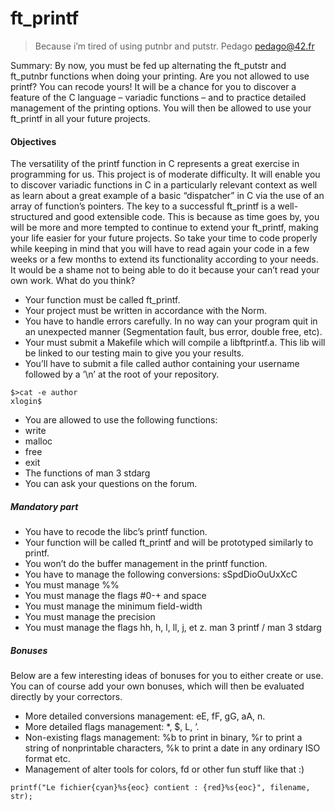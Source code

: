 # ft_printf
>Because i’m tired of using putnbr and putstr.
Pedago pedago@42.fr

Summary: By now, you must be fed up alternating the ft_putstr and ft_putnbr
functions when doing your printing. Are you not allowed to use printf? You can recode
yours! It will be a chance for you to discover a feature of the C language – variadic
functions – and to practice detailed management of the printing options. You will then
be allowed to use your ft_printf in all your future projects.

#### Objectives
The versatility of the printf function in C represents a great exercise in programming for
us. This project is of moderate difficulty. It will enable you to discover variadic functions
in C in a particularly relevant context as well as learn about a great example of a basic
“dispatcher” in C via the use of an array of function’s pointers.
The key to a successful ft_printf is a well-structured and good extensible code. This
is because as time goes by, you will be more and more tempted to continue to extend
your ft_printf, making your life easier for your future projects. So take your time to
code properly while keeping in mind that you will have to read again your code in a few
weeks or a few months to extend its functionality according to your needs. It would be a
shame not to being able to do it because your can’t read your own work. What do you
think?
- Your function must be called ft_printf.
- Your project must be written in accordance with the Norm.
- You have to handle errors carefully. In no way can your program quit in an unexpected
manner (Segmentation fault, bus error, double free, etc).
- Your must submit a Makefile which will compile a libftprintf.a. This lib will be
linked to our testing main to give you your results.
- You’ll have to submit a file called author containing your username followed by a
’\n’ at the root of your repository.
```
$>cat -e author
xlogin$
```
- You are allowed to use the following functions:
- write
- malloc
- free
- exit
- The functions of man 3 stdarg
- You can ask your questions on the forum.
##### Mandatory part
- You have to recode the libc’s printf function.
- Your function will be called ft_printf and will be prototyped similarly to printf.
- You won’t do the buffer management in the printf function.
- You have to manage the following conversions: sSpdDioOuUxXcC
- You must manage %%
- You must manage the flags #0-+ and space
- You must manage the minimum field-width
- You must manage the precision
- You must manage the flags hh, h, l, ll, j, et z.
man 3 printf / man 3 stdarg
##### Bonuses
Below are a few interesting ideas of bonuses for you to either create or use. You can of
course add your own bonuses, which will then be evaluated directly by your correctors.
- More detailed conversions management: eE, fF, gG, aA, n.
- More detailed flags management: *, $, L, ’.
- Non-existing flags management: %b to print in binary, %r to print a string of nonprintable
characters, %k to print a date in any ordinary ISO format etc.
- Management of alter tools for colors, fd or other fun stuff like that :)
```
printf("Le fichier{cyan}%s{eoc} contient : {red}%s{eoc}", filename, str);
```